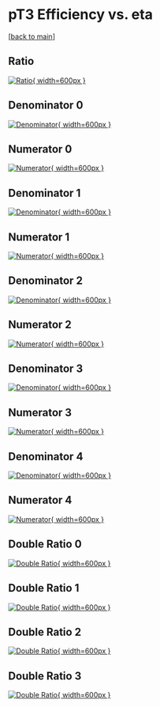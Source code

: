 # pT3 Efficiency vs. eta

[[back to main](./)]



## Ratio

[![Ratio](../mtv/var/pT3_base_0_1_eff_eta.png){ width=600px }](../mtv/var/pT3_base_0_1_eff_eta.pdf)

## Denominator 0

[![Denominator](../mtv/den/pT3_base_0_1_eff_eta_den0.png){ width=600px }](../mtv/den/pT3_base_0_1_eff_eta_den0.pdf)

## Numerator 0

[![Numerator](../mtv/num/pT3_base_0_1_eff_eta_num0.png){ width=600px }](../mtv/num/pT3_base_0_1_eff_eta_num0.pdf)

## Denominator 1

[![Denominator](../mtv/den/pT3_base_0_1_eff_eta_den1.png){ width=600px }](../mtv/den/pT3_base_0_1_eff_eta_den1.pdf)

## Numerator 1

[![Numerator](../mtv/num/pT3_base_0_1_eff_eta_num1.png){ width=600px }](../mtv/num/pT3_base_0_1_eff_eta_num1.pdf)

## Denominator 2

[![Denominator](../mtv/den/pT3_base_0_1_eff_eta_den2.png){ width=600px }](../mtv/den/pT3_base_0_1_eff_eta_den2.pdf)

## Numerator 2

[![Numerator](../mtv/num/pT3_base_0_1_eff_eta_num2.png){ width=600px }](../mtv/num/pT3_base_0_1_eff_eta_num2.pdf)

## Denominator 3

[![Denominator](../mtv/den/pT3_base_0_1_eff_eta_den3.png){ width=600px }](../mtv/den/pT3_base_0_1_eff_eta_den3.pdf)

## Numerator 3

[![Numerator](../mtv/num/pT3_base_0_1_eff_eta_num3.png){ width=600px }](../mtv/num/pT3_base_0_1_eff_eta_num3.pdf)

## Denominator 4

[![Denominator](../mtv/den/pT3_base_0_1_eff_eta_den4.png){ width=600px }](../mtv/den/pT3_base_0_1_eff_eta_den4.pdf)

## Numerator 4

[![Numerator](../mtv/num/pT3_base_0_1_eff_eta_num4.png){ width=600px }](../mtv/num/pT3_base_0_1_eff_eta_num4.pdf)

## Double Ratio 0

[![Double Ratio](../mtv/ratio/pT3_base_0_1_eff_eta_ratio0.png){ width=600px }](../mtv/ratio/pT3_base_0_1_eff_eta_ratio0.pdf)

## Double Ratio 1

[![Double Ratio](../mtv/ratio/pT3_base_0_1_eff_eta_ratio1.png){ width=600px }](../mtv/ratio/pT3_base_0_1_eff_eta_ratio1.pdf)

## Double Ratio 2

[![Double Ratio](../mtv/ratio/pT3_base_0_1_eff_eta_ratio2.png){ width=600px }](../mtv/ratio/pT3_base_0_1_eff_eta_ratio2.pdf)

## Double Ratio 3

[![Double Ratio](../mtv/ratio/pT3_base_0_1_eff_eta_ratio3.png){ width=600px }](../mtv/ratio/pT3_base_0_1_eff_eta_ratio3.pdf)

